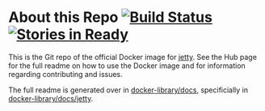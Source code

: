 # About this Repo [![Build Status](https://travis-ci.org/appropriate/docker-jetty.svg?branch=master)](https://travis-ci.org/appropriate/docker-jetty)[![Stories in Ready](https://badge.waffle.io/appropriate/docker-jetty.png?label=ready&title=Ready)](https://waffle.io/appropriate/docker-jetty)

This is the Git repo of the official Docker image for [jetty](https://registry.hub.docker.com/_/jetty/). See the
Hub page for the full readme on how to use the Docker image and for information regarding contributing and issues.

The full readme is generated over in [docker-library/docs](https://github.com/docker-library/docs),
specificially in [docker-library/docs/jetty](https://github.com/docker-library/docs/tree/master/jetty).
